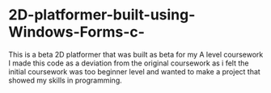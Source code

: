 # 2D-platformer-built-using-Windows-Forms-c-
This is a beta 2D platformer that was built as beta for my A level coursework
I made this code as a deviation from the original coursework as i felt the initial coursework was too beginner level and wanted to make a project that showed my skills in programming.

